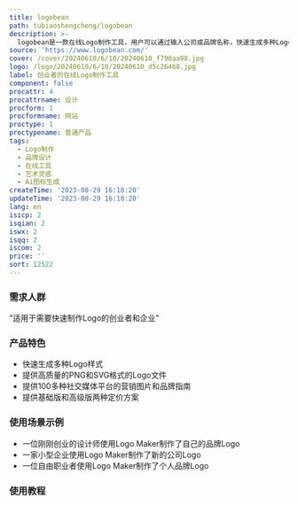 ```yaml
---
title: logobean
path: tubiaoshengcheng/logobean
description: >-
  logobean是一款在线Logo制作工具，用户可以通过输入公司或品牌名称，快速生成多种Logo样式，并可自由编辑和调整。该产品提供高质量的PNG和SVG格式的Logo文件，以及100多种社交媒体平台的营销图片和品牌指南等。logobean的定价分为基础版和高级版，分别为29美元和49美元，用户可以根据自己的需求选择购买。
source: 'https://www.logobean.com/'
cover: /cover/20240610/6/10/20240610_f790aa98.jpg
logo: /logo/20240610/6/10/20240610_d5c26468.jpg
label: 创业者的在线Logo制作工具
component: false
procattr: 4
procattrname: 设计
procform: 1
procformname: 网站
proctype: 1
proctypename: 普通产品
tags:
  - Logo制作
  - 品牌设计
  - 在线工具
  - 艺术灵感
  - Ai图标生成
createTime: '2023-08-29 16:18:20'
updateTime: '2023-08-29 16:18:20'
lang: en
isicp: 2
isqian: 2
iswx: 2
isqq: 2
iscom: 2
price: ''
sort: 12522
---
```




### 需求人群
"适用于需要快速制作Logo的创业者和企业"

### 产品特色
* 快速生成多种Logo样式
* 提供高质量的PNG和SVG格式的Logo文件
* 提供100多种社交媒体平台的营销图片和品牌指南
* 提供基础版和高级版两种定价方案

### 使用场景示例
* 一位刚刚创业的设计师使用Logo Maker制作了自己的品牌Logo
* 一家小型企业使用Logo Maker制作了新的公司Logo
* 一位自由职业者使用Logo Maker制作了个人品牌Logo

### 使用教程


  
